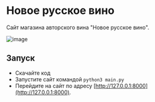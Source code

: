 # Новое русское вино

Сайт магазина авторского вина "Новое русское вино".

![image](https://user-images.githubusercontent.com/58893102/184070333-67e71f10-796f-417c-8005-bbed38e0e8be.png)


## Запуск

- Скачайте код
- Запустите сайт командой `python3 main.py`
- Перейдите на сайт по адресу [http://127.0.0.1:8000](http://127.0.0.1:8000).
